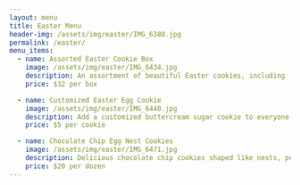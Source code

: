 ```yaml
---
layout: menu
title: Easter Menu
header-img: /assets/img/easter/IMG_6388.jpg
permalink: /easter/
menu_items:
  - name: Assorted Easter Cookie Box
    image: /assets/img/easter/IMG_6434.jpg
    description: An assortment of beautiful Easter cookies, including (6) Buttercream Easter Cookies and (6) Chocolate Chip Egg Nest Cookies.
    price: $32 per box

  - name: Customized Easter Egg Cookie
    image: /assets/img/easter/IMG_6440.jpg
    description: Add a customized buttercream sugar cookie to everyone's Easter Baskets this year! Egg-shaped buttercream cookies come in assorted colors with the name of your choice.
    price: $5 per cookie

  - name: Chocolate Chip Egg Nest Cookies
    image: /assets/img/easter/IMG_6471.jpg
    description: Delicious chocolate chip cookies shaped like nests, perfect for the Easter season.
    price: $20 per dozen
---
```

